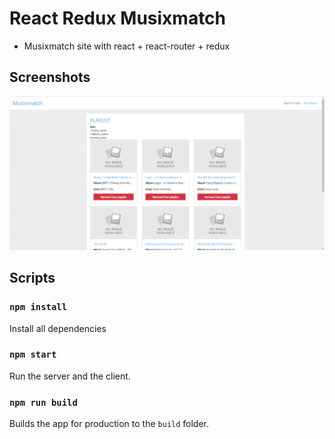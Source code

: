 # React Redux Musixmatch
* Musixmatch site with react + react-router + redux

## Screenshots
![screenshots](https://raw.githubusercontent.com/LiorRabinovich/react-redux-musixmatch/master/screenshots/screenshots.gif)

## Scripts

### `npm install`

Install all dependencies

### `npm start`

Run the server and the client.

### `npm run build`

Builds the app for production to the `build` folder.